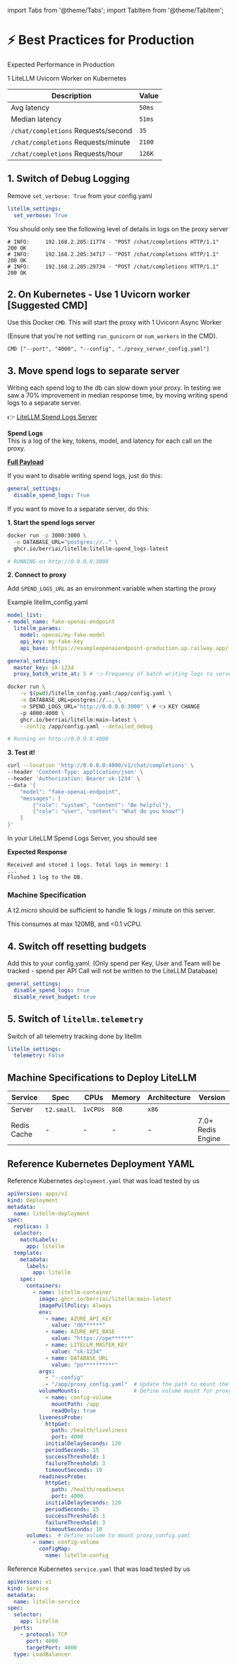 import Tabs from '@theme/Tabs';
import TabItem from '@theme/TabItem';

# ⚡ Best Practices for Production

Expected Performance in Production

1 LiteLLM Uvicorn Worker on Kubernetes

| Description | Value |
|--------------|-------|
| Avg latency | `50ms` |
| Median latency | `51ms` |
| `/chat/completions` Requests/second | `35` |
| `/chat/completions` Requests/minute | `2100` |
| `/chat/completions` Requests/hour | `126K` |


## 1. Switch of Debug Logging

Remove `set_verbose: True` from your config.yaml
```yaml
litellm_settings:
  set_verbose: True
```

You should only see the following level of details in logs on the proxy server
```shell
# INFO:     192.168.2.205:11774 - "POST /chat/completions HTTP/1.1" 200 OK
# INFO:     192.168.2.205:34717 - "POST /chat/completions HTTP/1.1" 200 OK
# INFO:     192.168.2.205:29734 - "POST /chat/completions HTTP/1.1" 200 OK
```

## 2. On Kubernetes - Use 1 Uvicorn worker [Suggested CMD]

Use this Docker `CMD`. This will start the proxy with 1 Uvicorn Async Worker

(Ensure that you're not setting `run_gunicorn` or `num_workers` in the CMD). 
```shell
CMD ["--port", "4000", "--config", "./proxy_server_config.yaml"]
```

## 3. Move spend logs to separate server

Writing each spend log to the db can slow down your proxy. In testing we saw a 70% improvement in median response time, by moving writing spend logs to a separate server. 

👉 [LiteLLM Spend Logs Server](https://github.com/BerriAI/litellm/tree/main/litellm-js/spend-logs)


**Spend Logs**  
This is a log of the key, tokens, model, and latency for each call on the proxy. 

[**Full Payload**](https://github.com/BerriAI/litellm/blob/8c9623a6bc4ad9da0a2dac64249a60ed8da719e8/litellm/proxy/utils.py#L1769)



If you want to disable writing spend logs, just do this:

```yaml
general_settings:
  disable_spend_logs: True
```

If you want to move to a separate server, do this:

**1. Start the spend logs server**

```bash
docker run -p 3000:3000 \
  -e DATABASE_URL="postgres://.." \
  ghcr.io/berriai/litellm:litellm-spend_logs-latest

# RUNNING on http://0.0.0.0:3000
```

**2. Connect to proxy**

Add `SPEND_LOGS_URL` as an environment variable when starting the proxy 

Example litellm_config.yaml

```yaml
model_list:
- model_name: fake-openai-endpoint
  litellm_params:
    model: openai/my-fake-model
    api_key: my-fake-key
    api_base: https://exampleopenaiendpoint-production.up.railway.app/

general_settings:
  master_key: sk-1234
  proxy_batch_write_at: 5 # 👈 Frequency of batch writing logs to server (in seconds)
```
```bash
docker run \
    -v $(pwd)/litellm_config.yaml:/app/config.yaml \
    -e DATABASE_URL=postgres://... \
    -e SPEND_LOGS_URL="http://0.0.0.0:3000" \ # 👈 KEY CHANGE
    -p 4000:4000 \
    ghcr.io/berriai/litellm:main-latest \
    --config /app/config.yaml --detailed_debug

# Running on http://0.0.0.0:4000
```

**3. Test it!**

```bash
curl --location 'http://0.0.0.0:4000/v1/chat/completions' \
--header 'Content-Type: application/json' \
--header 'Authorization: Bearer sk-1234' \
--data '{
    "model": "fake-openai-endpoint", 
    "messages": [
        {"role": "system", "content": "Be helpful"},
        {"role": "user", "content": "What do you know?"}
    ]
}'
```

In your LiteLLM Spend Logs Server, you should see

**Expected Response**

```
Received and stored 1 logs. Total logs in memory: 1
...
Flushed 1 log to the DB.
```


### Machine Specification

A t2.micro should be sufficient to handle 1k logs / minute on this server. 

This consumes at max 120MB, and <0.1 vCPU. 

## 4. Switch off resetting budgets

Add this to your config.yaml. (Only spend per Key, User and Team will be tracked - spend per API Call will not be written to the LiteLLM Database)
```yaml
general_settings:
  disable_spend_logs: true
  disable_reset_budget: true
```

## 5. Switch of `litellm.telemetry`

Switch of all telemetry tracking done by litellm

```yaml
litellm_settings:
  telemetry: False
```

## Machine Specifications to Deploy LiteLLM

| Service | Spec | CPUs | Memory | Architecture | Version|
| --- | --- | --- | --- | --- | --- | 
| Server | `t2.small`. | `1vCPUs` | `8GB` | `x86` |
| Redis Cache | - | - | - | - | 7.0+ Redis Engine|


## Reference Kubernetes Deployment YAML

Reference Kubernetes `deployment.yaml` that was load tested by us

```yaml
apiVersion: apps/v1
kind: Deployment
metadata:
  name: litellm-deployment
spec:
  replicas: 3
  selector:
    matchLabels:
      app: litellm
  template:
    metadata:
      labels:
        app: litellm
    spec:
      containers:
        - name: litellm-container
          image: ghcr.io/berriai/litellm:main-latest
          imagePullPolicy: Always
          env:
            - name: AZURE_API_KEY
              value: "d6******"
            - name: AZURE_API_BASE
              value: "https://ope******"
            - name: LITELLM_MASTER_KEY
              value: "sk-1234"
            - name: DATABASE_URL
              value: "po**********"
          args:
            - "--config"
            - "/app/proxy_config.yaml"  # Update the path to mount the config file
          volumeMounts:                 # Define volume mount for proxy_config.yaml
            - name: config-volume
              mountPath: /app
              readOnly: true
          livenessProbe:
            httpGet:
              path: /health/liveliness
              port: 4000
            initialDelaySeconds: 120
            periodSeconds: 15
            successThreshold: 1
            failureThreshold: 3
            timeoutSeconds: 10
          readinessProbe:
            httpGet:
              path: /health/readiness
              port: 4000
            initialDelaySeconds: 120
            periodSeconds: 15
            successThreshold: 1
            failureThreshold: 3
            timeoutSeconds: 10
      volumes:  # Define volume to mount proxy_config.yaml
        - name: config-volume
          configMap:
            name: litellm-config  

```


Reference Kubernetes `service.yaml` that was load tested by us
```yaml
apiVersion: v1
kind: Service
metadata:
  name: litellm-service
spec:
  selector:
    app: litellm
  ports:
    - protocol: TCP
      port: 4000
      targetPort: 4000
  type: LoadBalancer
```
